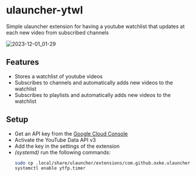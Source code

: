 # ulauncher-ytwl
Simple ulauncher extension for having a youtube watchlist that updates at each new video from subscribed channels

![2023-12-01\_01-29](https://github.com/Oxke/ulauncher-ytwl/assets/40807290/68f126bf-f83e-4893-b2a1-b67d8fca4157)

## Features
- Stores a watchlist of youtube videos
- Subscribes to channels and automatically adds new videos to the watchlist
- Subscribes to playlists and automatically adds new videos to the watchlist

## Setup
- Get an API key from the [Google Cloud Console](https://console.cloud.google.com/apis/credentials)
- Activate the YouTube Data API v3
- Add the key in the settings of the extension
- _(systemd)_ run the following commands:
    ```bash
    sudo cp .local/share/ulauncher/extensions/com.github.oxke.ulauncher-ytwl/ytfp.* /etc/systemd/system/
    systemctl enable ytfp.timer
    ```
